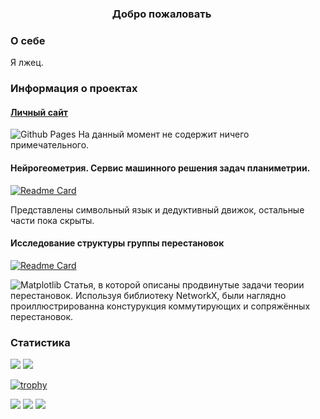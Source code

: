 <!--
- 🔭 I’m currently working on: Ищу оттенки жёлтого для кнопок в новом приложении
- 🌱 I’m currently learning: русский язык, я из Кореи.
- 👯 I’m looking to collaborate on: игра, ну типа Ведьмак, только с пушками и в VR
- 🤔 I’m looking for help with: мировая борьба с плюсистами.
- 💬 Ask me about: Работаю ли в Яндексе? ДА!
- 📫 How to reach me: это невозможно
- 😄 Pronouns: Милостивый государь, Светлейший, и т.п.
- ⚡ Fun fact: я патологический лжец
![](https://komarev.com/ghpvc/?username=enlacroix&color=red)
<a href="https://github.com/enlacroix/github-readme-stats"><img align="center" src="https://github-readme-stats.vercel.app/api?username=enlacroix&theme=dark&show_icons=true&include_all_commits=true&hide_border=true" alt="Github stats" /></a>

GitHub Extra Pins. GitHub позволяет закреплять на странице профиля не более 6 репозиториев, но если этого мало, то можно добавить их в README-файл в виде карточки и не ограничиваться только 6 проектами. Для вставки надо заменить параметры username= на актуальный никнейм, repo= на название необходимого репозитория, а в скобках указать ссылку на сам репозиторий.
[![Readme Card](https://github-readme-stats.vercel.app/api/pin/?username=anuraghazra&repo=github-readme-stats)](https://github.com/anuraghazra/github-readme-stats)

-->
<h3 align="center"> Добро пожаловать
<img src="https://github.com/blackcater/blackcater/raw/main/images/Hi.gif" height="16"/>
</h3>

<h3> О себе </h3>
Я лжец.
<h3> Информация о проектах </h3>

<h4> <a href="https://enlacroix.github.io/" target="_blank"> Личный сайт </a> </h4>

![Github Pages](https://img.shields.io/badge/github%20pages-121013?style=for-the-badge&logo=github&logoColor=white) На данный момент не содержит ничего примечательного. 

<h4> Нейрогеометрия. Сервис машинного решения задач планиметрии. </h4>

[![Readme Card](https://github-readme-stats.vercel.app/api/pin/?username=enlacroix&repo=neurogeometry&theme=tokyonight)](https://github.com/enlacroix/neurogeometry)

Представлены символьный язык и дедуктивный движок, остальные части пока скрыты. 

<h4> Исследование структуры группы перестановок </h4>

[![Readme Card](https://github-readme-stats.vercel.app/api/pin/?username=enlacroix&repo=permutations_paper&theme=tokyonight)](https://github.com/enlacroix/permutations_paper)

![Matplotlib](https://img.shields.io/badge/Matplotlib-%23ffffff.svg?style=for-the-badge&logo=Matplotlib&logoColor=black) Статья, в которой описаны продвинутые задачи теории перестановок. Используя библиотеку NetworkX, были наглядно проиллюстрированна констурукция коммутирующих и сопряжённых перестановок. 

<h3> Статистика </h3>

<a href="https://github.com/enlacroix/github-readme-stats"><img src="https://github-readme-stats.vercel.app/api/top-langs/?username=enlacroix&layout=compact&hide_border=true&theme=dark"/></a>
![](https://github-profile-summary-cards.vercel.app/api/cards/productive-time?username=enlacroix&theme=2077&utcOffset=3)

[![trophy](https://github-profile-trophy.vercel.app/?username=enlacroix)](https://github.com/ryo-ma/github-profile-trophy)

![](https://github-profile-summary-cards.vercel.app/api/cards/profile-details?username=enlacroix&theme=2077)
![](https://github-profile-summary-cards.vercel.app/api/cards/most-commit-language?username=enlacroix&theme=2077)
![](https://github-profile-summary-cards.vercel.app/api/cards/repos-per-language?username=enlacroix&theme=2077)




